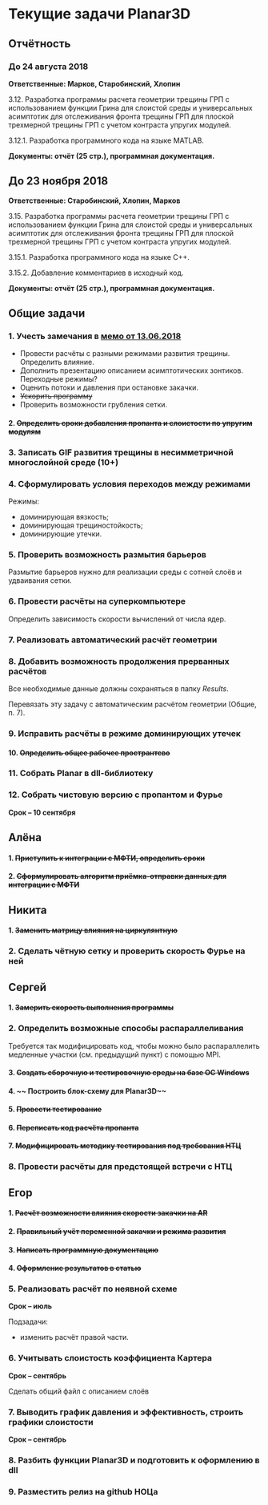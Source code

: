 # Текущие задачи Planar3D

## Отчётность

### До 24 августа 2018

__Ответственные: Марков, Старобинский, Хлопин__

3.12. Разработка программы расчета геометрии трещины ГРП с использованием функции Грина для слоистой среды и универсальных асимптотик для отслеживания фронта трещины ГРП для плоской трехмерной трещины ГРП с учетом контраста упругих модулей.                                               

3.12.1. Разработка программного кода на языке MATLAB.

__Документы: отчёт (25 стр.), программная документация.__

## До 23 ноября 2018

__Ответственные: Старобинский, Хлопин, Марков__

3.15. Разработка программы расчета геометрии трещины ГРП с использованием функции Грина для слоистой среды и универсальных асимптотик для отслеживания фронта трещины ГРП для плоской трехмерной трещины ГРП с учетом контраста упругих модулей.      

3.15.1. Разработка программного кода на языке С++.

3.15.2. Добавление комментариев в исходный код.

__Документы: отчёт (25 стр.), программная документация.__


## Общие задачи

### 1. Учесть замечания в [мемо от 13.06.2018](./Documents/Memos/13.06.2018)

* Провести расчёты с разными режимами развития трещины. Определить влияние.
* Дополнить презентацию описанием асимптотических зонтиков. Переходные режимы?
* Оценить потоки и давления при остановке закачки.
* ~~Ускорить программу~~
* Проверить возможности грубления сетки.

#### 2. ~~Определить сроки добавления пропанта и слоистости по упругим модулям~~

### 3. Записать GIF развития трещины в несимметричной многослойной среде (10+)

### 4. Сформулировать условия переходов между режимами 

Режимы:

* доминирующая вязкость;
* доминирующая трещиностойкость;
* доминирующие утечки.

### 5. Проверить возможность размытия барьеров

Размытие барьеров нужно для реализации среды с сотней слоёв и удваивания сетки.

### 6. Провести расчёты на суперкомпьютере

Определить зависимость скорости вычислений от числа ядер.

### 7. Реализовать автоматический расчёт геометрии

### 8. Добавить возможность продолжения прерванных расчётов

Все необходимые данные должны сохраняться в папку *Results*.

Перевязать эту задачу с автоматическим расчётом геометрии (Общие, п. 7).

### 9. Исправить расчёты в режиме доминирующих утечек

#### 10. ~~Определить общее рабочее пространтсво~~

### 11. Собрать Planar в dll-библиотеку

### 12. Собрать чистовую версию с пропантом и Фурье

__Срок – 10 сентября__

## Алёна

#### 1. ~~Приступить к интеграции с МФТИ, определить сроки~~

#### 2. ~~Сформулировать алгоритм приёмка-отправки данных для интеграции с МФТИ~~

## Никита

#### 1. ~~Заменить матрицу влияния на циркулянтную~~

### 2. Сделать чётную сетку и проверить скорость Фурье на ней

## Сергей

#### 1.  ~~Замерить скорость выполнения программы~~

### 2. Определить возможные способы распараллеливания

Требуется так модифицировать код, чтобы можно было распараллелить медленные участки (см. предыдущий пункт) с помощью MPI.

#### 3. ~~Создать сборочную и тестировочную среды на базе ОС Windows~~

#### 4. ~~ Построить блок-схему для Planar3D~~

#### 5. ~~Провести тестирование~~

#### 6. ~~Переписать код расчёта пропанта~~

#### 7. ~~Модифицировать методику тестирования под требования НТЦ~~

### 8. Провести расчёты для предстоящей встречи с НТЦ

## Егор

#### 1. ~~Расчёт возможности влияния скорости закачки на AR~~

#### 2. ~~Правильный учёт переменной закачки и режима развития~~

#### 3. ~~Написать программную документацию~~

#### 4. ~~Оформление результатов в статью~~

### 5. Реализовать расчёт по неявной схеме

__Срок – июль__

Подзадачи:

* изменить расчёт правой части.

### 6. Учитывать слоистость коэффициента Картера

__Срок – сентябрь__

Сделать общий файл с описанием слоёв

### 7. Выводить график давления и эффективность, строить графики слоистости

__Срок – сентябрь__

### 8. Разбить функции Planar3D и подготовить к оформлению в dll

### 9. Разместить релиз на github НОЦа
